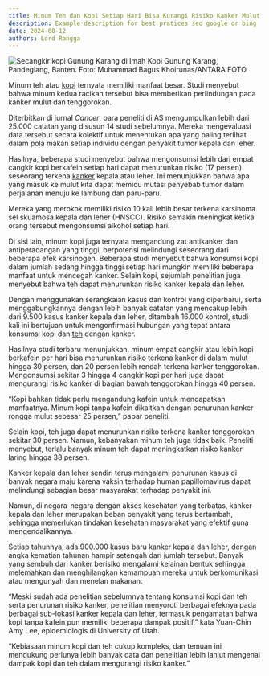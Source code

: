 ```yaml
---
title: Minum Teh dan Kopi Setiap Hari Bisa Kurangi Risiko Kanker Mulut dan Tenggorokan
description: Example description for best pratices seo google or bing
date: 2024-08-12
authors: Lord Rangga
---
```




![Secangkir kopi Gunung Karang di Imah Kopi Gunung Karang, Pandeglang, Banten. Foto: Muhammad Bagus Khoirunas/ANTARA FOTO](https://blue.kumparan.com/image/upload/fl_progressive,fl_lossy,c_fill,q_auto:best,w_640/v1634025439/01j5ad91pvndn34r1q1q7yqv0c.jpg)


Minum teh atau  [kopi](https://kumparan.com/topic/kopi)  ternyata memiliki manfaat besar. Studi menyebut bahwa minum kedua racikan tersebut bisa memberikan perlindungan pada kanker mulut dan tenggorokan.


Diterbitkan di jurnal  _Cancer_, para peneliti di AS mengumpulkan lebih dari 25.000 catatan yang disusun 14 studi sebelumnya. Mereka mengevaluasi data tersebut secara kolektif untuk menentukan apa yang paling terlihat dalam pola makan setiap individu dengan penyakit tumor kepala dan leher.

Hasilnya, beberapa studi menyebut bahwa mengonsumsi lebih dari empat cangkir kopi berkafein setiap hari dapat menurunkan risiko (17 persen) seseorang terkena  [kanker](https://kumparan.com/topic/kanker) kepala atau leher. Ini menunjukkan bahwa apa yang masuk ke mulut kita dapat memicu mutasi penyebab tumor dalam perjalanan menuju ke lambung dan paru-paru.

Mereka yang merokok memiliki risiko 10 kali lebih besar terkena karsinoma sel skuamosa kepala dan leher (HNSCC). Risiko semakin meningkat ketika orang tersebut mengonsumsi alkohol setiap hari.


Di sisi lain, minum kopi juga ternyata mengandung zat antikanker dan antiperadangan yang tinggi, berpotensi melindungi seseorang dari beberapa efek karsinogen. Beberapa studi menyebut bahwa konsumsi kopi dalam jumlah sedang hingga tinggi setiap hari mungkin memiliki beberapa manfaat untuk mencegah kanker. Selain kopi, sejumlah penelitian juga menyebut bahwa teh dapat menurunkan risiko kanker kepala dan leher.

Dengan menggunakan serangkaian kasus dan kontrol yang diperbarui, serta menggabungkannya dengan lebih banyak catatan yang mencakup lebih dari 9.500 kasus kanker kepala dan leher, ditambah 16.000 kontrol, studi kali ini bertujuan untuk mengonfirmasi hubungan yang tepat antara konsumsi kopi dan  [teh](https://kumparan.com/topic/teh)  dengan kanker.

Hasilnya studi terbaru menunjukkan, minum empat cangkir atau lebih kopi berkafein per hari bisa menurunkan risiko terkena kanker di dalam mulut hingga 30 persen, dan 20 persen lebih rendah terkena kanker tenggorokan. Mengonsumsi sekitar 3 hingga 4 cangkir kopi per hari juga dapat mengurangi risiko kanker di bagian bawah tenggorokan hingga 40 persen.


“Kopi bahkan tidak perlu mengandung kafein untuk mendapatkan manfaatnya. Minum kopi tanpa kafein dikaitkan dengan penurunan kanker rongga mulut sebesar 25 persen,” papar peneliti.

Selain kopi, teh juga dapat menurunkan risiko terkena kanker tenggorokan sekitar 30 persen. Namun, kebanyakan minum teh juga tidak baik. Peneliti menyebut, terlalu banyak minum teh dapat meningkatkan risiko kanker laring hingga 38 persen.

Kanker kepala dan leher sendiri terus mengalami penurunan kasus di banyak negara maju karena vaksin terhadap human papillomavirus dapat melindungi sebagian besar masyarakat terhadap penyakit ini.

Namun, di negara-negara dengan akses kesehatan yang terbatas, kanker kepala dan leher merupakan beban penyakit yang terus bertambah, sehingga memerlukan tindakan kesehatan masyarakat yang efektif guna mengendalikannya.


Setiap tahunnya, ada 900.000 kasus baru kanker kepala dan leher, dengan angka kematian tahunan hampir setengah dari jumlah tersebut. Banyak yang sembuh dari kanker berisiko mengalami kelainan bentuk sehingga melemahkan dan menghilangkan kemampuan mereka untuk berkomunikasi atau mengunyah dan menelan makanan.

“Meski sudah ada penelitian sebelumnya tentang konsumsi kopi dan teh serta penurunan risiko kanker, penelitian menyoroti berbagai efeknya pada berbagai sub-lokasi kanker kepala dan leher, termasuk pengamatan bahwa kopi tanpa kafein pun memiliki beberapa dampak positif,” kata Yuan-Chin Amy Lee, epidemiologis di University of Utah.

“Kebiasaan minum kopi dan teh cukup kompleks, dan temuan ini mendukung perlunya lebih banyak data dan penelitian lebih lanjut mengenai dampak kopi dan teh dalam mengurangi risiko kanker.”